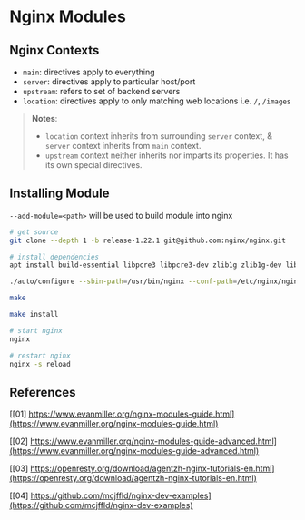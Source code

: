 # Nginx Modules

## Nginx Contexts

- `main`: directives apply to everything
- `server`: directives apply to particular host/port
- `upstream`: refers to set of backend servers
- `location`: directives apply to only matching web locations i.e. `/`, `/images`

>**Notes**: 
>- `location` context inherits from surrounding `server` context, & `server` context inherits from `main` context. <br>
>- `upstream` context neither inherits nor imparts its properties. It has its own special directives.

## Installing Module

`--add-module=<path>` will be used to build module into nginx


```sh
# get source
git clone --depth 1 -b release-1.22.1 git@github.com:nginx/nginx.git

# install dependencies
apt install build-essential libpcre3 libpcre3-dev zlib1g zlib1g-dev libssl-dev

./auto/configure --sbin-path=/usr/bin/nginx --conf-path=/etc/nginx/nginx.conf --error-log-path=/var/log/nginx/error.log --http-log-path=/var/log/nginx/access.log --with-pcre --pid-path=/var/run/nginx.pid --with-openssl=/usr/local/src/openssl/ --with-http_ssl_module --add-module=/home/parikshit/github/c-learning/01-hello-world

make

make install

# start nginx
nginx

# restart nginx
nginx -s reload
```

## References

[[01] https://www.evanmiller.org/nginx-modules-guide.html](https://www.evanmiller.org/nginx-modules-guide.html)

[[02] https://www.evanmiller.org/nginx-modules-guide-advanced.html](https://www.evanmiller.org/nginx-modules-guide-advanced.html)

[[03] https://openresty.org/download/agentzh-nginx-tutorials-en.html](https://openresty.org/download/agentzh-nginx-tutorials-en.html)

[[04] https://github.com/mcjffld/nginx-dev-examples](https://github.com/mcjffld/nginx-dev-examples)

